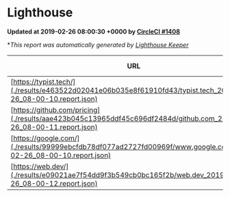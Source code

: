 
# Lighthouse

**Updated at 2019-02-26 08:00:30 +0000 by [CircleCI #1408](https://circleci.com/gh/ItinerisLtd/lighthouse-keeper-example/1408)**

**This report was automatically generated by [Lighthouse Keeper](https://github.com/itinerisltd/lighthouse-keeper)*

| URL | Performance | Accessibility | Best Practices | SEO | PWA | Updated At |
| --- | --- | --- | --- | --- | --- | --- |
| [https://typist.tech/](./results/e463522d02041e06b035e8f61910fd43/typist.tech_2019-02-26_08-00-10.report.json) | 1 |  |  |  |  | 2019-02-26T08:00:10.053Z |
| [https://github.com/pricing](./results/aae423b045c13965ddf45c696df2484d/github.com_2019-02-26_08-00-11.report.json) | 0.79 | 0.89 | 0.93 | 0.9 | 0.58 | 2019-02-26T08:00:11.888Z |
| [https://google.com/](./results/99999ebcfdb78df077ad2727fd00969f/www.google.com_2019-02-26_08-00-10.report.json) | 0.96 | 0.71 | 0.93 | 0.8 | 0.58 | 2019-02-26T08:00:10.627Z |
| [https://web.dev/](./results/e09021ae7f54dd9f3b549cb0bc165f2b/web.dev_2019-02-26_08-00-12.report.json) | 0.96 | 0.93 | 1 | 0.91 | 1 | 2019-02-26T08:00:12.190Z |
